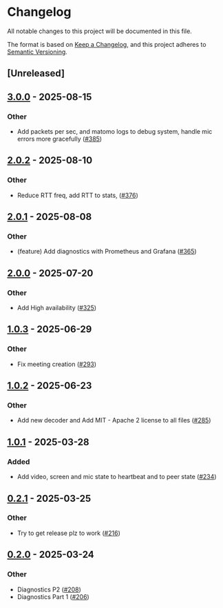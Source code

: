 # Changelog

All notable changes to this project will be documented in this file.

The format is based on [Keep a Changelog](https://keepachangelog.com/en/1.0.0/),
and this project adheres to [Semantic Versioning](https://semver.org/spec/v2.0.0.html).

## [Unreleased]

## [3.0.0](https://github.com/security-union/videocall-rs/compare/videocall-types-v2.0.2...videocall-types-v3.0.0) - 2025-08-15

### Other

- Add packets per sec, and matomo logs to debug system, handle mic errors more gracefully ([#385](https://github.com/security-union/videocall-rs/pull/385))

## [2.0.2](https://github.com/security-union/videocall-rs/compare/videocall-types-v2.0.1...videocall-types-v2.0.2) - 2025-08-10

### Other

- Reduce RTT freq, add RTT to stats,  ([#376](https://github.com/security-union/videocall-rs/pull/376))

## [2.0.1](https://github.com/security-union/videocall-rs/compare/videocall-types-v2.0.0...videocall-types-v2.0.1) - 2025-08-08

### Other

- (feature) Add diagnostics with Prometheus and Grafana ([#365](https://github.com/security-union/videocall-rs/pull/365))

## [2.0.0](https://github.com/security-union/videocall-rs/compare/videocall-types-v1.0.3...videocall-types-v2.0.0) - 2025-07-20

### Other

- Add High availability ([#325](https://github.com/security-union/videocall-rs/pull/325))

## [1.0.3](https://github.com/security-union/videocall-rs/compare/videocall-types-v1.0.2...videocall-types-v1.0.3) - 2025-06-29

### Other

- Fix meeting creation ([#293](https://github.com/security-union/videocall-rs/pull/293))

## [1.0.2](https://github.com/security-union/videocall-rs/compare/videocall-types-v1.0.1...videocall-types-v1.0.2) - 2025-06-23

### Other

- Add new decoder and Add MIT - Apache 2 license to all files ([#285](https://github.com/security-union/videocall-rs/pull/285))

## [1.0.1](https://github.com/security-union/videocall-rs/compare/videocall-types-v1.0.0...videocall-types-v1.0.1) - 2025-03-28

### Added

- Add video, screen and mic state to heartbeat and to peer state ([#234](https://github.com/security-union/videocall-rs/pull/234))

## [0.2.1](https://github.com/security-union/videocall-rs/compare/videocall-types-v0.2.0...videocall-types-v0.2.1) - 2025-03-25

### Other

- Try to get release plz to work ([#216](https://github.com/security-union/videocall-rs/pull/216))

## [0.2.0](https://github.com/security-union/videocall-rs/compare/videocall-types-v0.1.0...videocall-types-v0.2.0) - 2025-03-24

### Other

- Diagnostics P2 ([#208](https://github.com/security-union/videocall-rs/pull/208))
- Diagnostics Part 1 ([#206](https://github.com/security-union/videocall-rs/pull/206))
